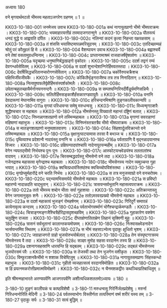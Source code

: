 अध्यायः 180

वने मृगयार्थमटतो भीमस्य महताऽजगरेण ग्रहणम् ॥ 1 ॥

KK03-10-180-001	जनमेजय उवाच 
KK03-10-180-001a	कथं नागायुतप्राणो भीमो भीमपराक्रमः ।
KK03-10-180-001c	भयमाहारयत्तीव्रं तस्मादजगरान्मुने ॥
KK03-10-180-002a	पौलस्त्यं धनदं युद्धे य आह्वयति दर्पितः ।
KK03-10-180-002c	नलिन्यां कदनं कृत्वा निहन्ता यक्षरक्षसाम् ॥
KK03-10-180-003a	तं शंससि भयाविष्टमापन्नमरिसूदनम् ।
KK03-10-180-003c	एतदिच्छाम्यहं श्रोतुं परं कौतूहलं हि मे ॥
KK03-10-180-004	वैशम्पायन उवाच 
KK03-10-180-004a	बह्वाश्चर्ये वने तेषां वसतामुग्रधन्विनाम् ।
KK03-10-180-004c	प्राप्तानामाश्रमं राजन्राजर्षेर्वृषपर्वणः ॥
KK03-10-180-005a	यदृच्छया धनुष्पाणिर्बद्धखड्गो वृकोदरः ।
KK03-10-180-005c	ददर्श तद्वनं रम्यं देवगन्धर्वसेवितम् ॥
KK03-10-180-006a	स ददर्श शुभान्देशान्गिरेर्हिमवतस्तदा ।
KK03-10-180-006c	देवर्षिसिद्धचरितानप्सरोगणसेवितान् ॥
KK03-10-180-007a	चकोरैरुपचक्रैशच पक्षिभिर्जीवजीवकैः ।
KK03-10-180-007c	कोकिलैर्भृङ्गराजैश्च तत्र तत्र निनादितान् ॥
KK03-10-180-008a	नित्यपुष्पफलैर्वृक्षैर्हिमसंस्पर्शकोमलैः ।
KK03-10-180-008c	उपेतान्बहुलच्छायैर्मनोनयननन्दनैः ॥
KK03-10-180-009a	स सम्पश्यन्गिरिनदीर्वैडूर्यमणिसन्निभैः ।
KK03-10-180-009c	सलिलैर्हिमसङ्काशैर्हंसकारण्डवायुतैः ॥
KK03-10-180-010a	वनानि देवदारूणां मेघानामिव वागुराः ।
KK03-10-180-010c	हरिचन्दनमिश्राणि तुङ्गकालीयकान्यपि ॥
KK03-10-180-011a	मृगयां परिधावन्स समेषु मरुधन्वसु ।
KK03-10-180-011c	विध्यन्मृगाञ्शरैः शुद्धैश्चचार स महाबलः ॥
KK03-10-180-012a	भीमसेनस्तु विख्यातो महान्तं दंष्ट्रिणं बलात् ।
KK03-10-180-012c	निघ्नन्नागशतप्राणो वने तस्मिन्महाबलः ॥
KK03-10-180-013a	मृगाणां सवराहाणां महिषाणां महाभुजः ।
KK03-10-180-013c	विनिघ्नंस्तत्रतत्रैव भीमो भीमपराक्रमः ॥
KK03-10-180-014a	स मातङ्गशतप्राणो मनुष्यशतवारणः ।
KK03-10-180-014c	सिंहशार्दूलविक्रान्तो वने तस्मिन्महाबलः ॥
KK03-10-180-015a	वृक्षानुत्पाटयामास तरसा वै बभञ्ज च ।
KK03-10-180-015c	पृथिव्याश्च प्रदेशान्वै नादयंस्तु वनानि च ॥
KK03-10-180-016a	पर्वताग्राणि वै मृद्नन्नादयानश्च विज्वरः ।
KK03-10-180-016c	प्रक्षिपन्पादपांश्चापि नादेनापूरयन्महीम् ॥
KK03-10-180-017a	वेगेन न्यपतद्भीमो निर्भयश्च पुनः पुनः ।
KK03-10-180-017c	आस्फोटयन्क्ष्वेडयंश्च तलतालांश्च वादयन् ।
KK03-10-180-017e	चिरसम्बद्धदर्पस्तु भीमसेनो वने तदा ॥
KK03-10-180-018a	गजेनद्राश्च महासत्वा मृगेन्द्राश्च महाबलाः ।
KK03-10-180-018c	भीमसेनस्य नादेन व्यमुञ्चन्त गुहा भयात् ॥
KK03-10-180-019a	क्वचित्प्रधावंस्तिष्ठंश्च क्वचिच्चोपविशंस्तथा ।
KK03-10-180-019c	मृगप्रेप्सुर्महारौद्रे वने चरति निर्भयः ॥
KK03-10-180-020a	स तत्र मनुजव्याघ्रो वने वनचरोपमः ।
KK03-10-180-020c	पद्भ्यामभिसमापेदे भीमसेनो महाबलः ॥
KK03-10-180-021a	स प्रविष्टो महारण्ये नादान्नदति चाद्भुतान् ।
KK03-10-180-021c	त्रासयन्सर्वभूतानि महासत्वपराक्रमः ॥
KK03-10-180-022a	ततो भीमस्य शब्देन भीताः सर्पा गुहाशयाः ।
KK03-10-180-022c	अतिक्रान्तास्तु वेगेन जगामानुसृतः शनैः ।
KK03-10-180-022e	ततोऽमरवरप्रख्यो भीमसेनो महाबलः ॥
KK03-10-180-023a	स ददर्श महाकायं भुजङ्गं रोमहर्षणम् ।
KK03-10-180-023c	गिरिदुर्गे समापन्नं कायेनावृत्य कन्दरम् ॥
KK03-10-180-024a	पर्वताभोगवर्ष्माणं भोगैश्चन्द्रार्कमण्डलैः ।
KK03-10-180-024c	चित्राङ्गमङ्गजैश्चित्रैर्हरिद्रासदृशच्छविम् ॥
KK03-10-180-025a	गुहाकारेण वक्त्रेण चतुर्दंष्ट्रेण राजता ।
KK03-10-180-025c	दीप्ताक्षेणातिताम्रेण लिहानं सृक्विणी मुहुः ॥
KK03-10-180-026a	त्रासनं सर्वभूतानां कालान्तकयमोपमम् ।
KK03-10-180-026c	निःश्वासक्ष्वेडनादेन भर्त्सयन्तमिव स्थितम् ॥
KK03-10-180-027a	स भीमं सहसाऽभ्येत्य पृदाकुः क्षुधितो भृशम् ।
KK03-10-180-027c	जग्राहाजगरो ग्राहो भुजयोरुभयोर्बलात् ॥
KK03-10-180-028a	तेन संस्पृष्टगात्रस्य भीमसेनस्य वै तदा ।
KK03-10-180-028c	सञ्ज्ञा मुमोह सहसा वरदानेन तस्य हि ॥
KK03-10-180-029a	दशनागसहस्राणि धारयन्ति हि यद्बलम् ।
KK03-10-180-029c	तद्बलं भीमसेनस्य भुजयोरसमं परैः ॥
KK03-10-180-030a	स तेजस्वी तथा तेन भुजगेन वशीकृतः ।
KK03-10-180-030c	विम्फुरञ्शनकैर्भीमो न शशाक विचेष्टितुम् ॥
KK03-10-180-031a	नागायुतसमप्राणः सिंहस्कन्धो महाभुजः ।
KK03-10-180-031c	गृहीतो व्यजहात्सत्वं वरदानविमोहितः ॥
KK03-10-180-032a	स हि प्रयत्नमकरोत्तीव्रमात्मविमोक्षणे ।
KK03-10-180-032c	न चैनमशकद्वीरः कथञ्चित्प्रतिबाधितुम् ॥

इति श्रीमन्महाभारते अरण्यपर्वणि आजगरपर्वणि अशीत्यधिकशततमोऽध्यायः ॥ 180 ॥

3-180-10 तुङ्गं कालीयकं च काष्ठविशेषौ ॥ 3-180-11 मरुधन्वसु गिरेर्निर्जलप्रदेशेषु । मरुर्ना गिरिधन्वनोरिति मेदिनी ॥ 3-180-24 पर्वतस्याभोगः विस्तीर्णता तत्परिमाणं वर्ष्म शरीरं यस्य तम् ॥ 3-180-27 पृदाकुः सर्पः ॥ 3-180-31 सत्वं बुद्धिम् ॥
